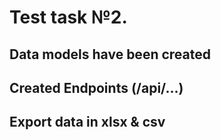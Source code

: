 # Test task №2.
## Data models have been created
## Created Endpoints (/api/...)
## Export data in xlsx & csv
